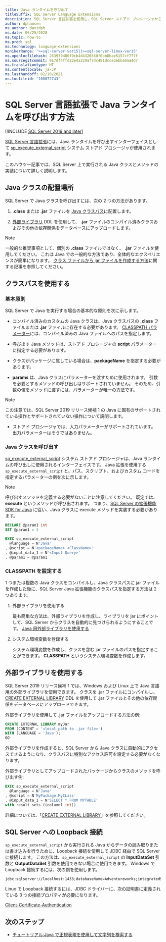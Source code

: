 ```yaml
---
title: Java ランタイムを呼び出す
titleSuffix: SQL Server Language Extensions
description: SQL Server 言語拡張を使用し、SQL Server ストアド プロシージャから Java クラスを呼び出す方法について説明します。
author: dphansen
ms.author: davidph
ms.date: 06/25/2020
ms.topic: how-to
ms.prod: sql
ms.technology: language-extensions
monikerRange: '>=sql-server-ver15||>=sql-server-linux-ver15'
ms.openlocfilehash: 263979480f9cb4d4326560f0bb8bae5157cf777f
ms.sourcegitcommit: 917df4ffd22e4a229af7dc481dcce3ebba0aa4d7
ms.translationtype: HT
ms.contentlocale: ja-JP
ms.lasthandoff: 02/10/2021
ms.locfileid: "100072743"
---
```

# <a name="how-to-call-the-java-runtime-in-sql-server-language-extensions"></a>SQL Server 言語拡張で Java ランタイムを呼び出す方法
[!INCLUDE [SQL Server 2019 and later](../../includes/applies-to-version/sqlserver2019.md)]

[SQL Server 言語拡張](../language-extensions-overview.md)には、Java ランタイムを呼び出すインターフェイスとして [sp_execute_external_script](../../relational-databases/system-stored-procedures/sp-execute-external-script-transact-sql.md) システム ストアド プロシージャが使用されます。 

このハウツー記事では、SQL Server 上で実行される Java クラスとメソッドの実装について詳しく説明します。

## <a name="where-to-place-java-classes"></a>Java クラスの配置場所

SQL Server で Java クラスを呼び出すには、次の 2 つの方法があります。

1. **.class** または **.jar** ファイルを [Java クラスパス](#classpath)に配置します。 

2. [外部ライブラリ](#external-library) DDL を使用して、 **.jar** ファイルのコンパイル済みクラスおよびその他の依存関係をデータベースにアップロードします。 

> [!NOTE]
> 一般的な推奨事項として、個別の **.class** ファイルではなく、 **.jar** ファイルを使用してください。 これは Java での一般的な方法であり、全体的なエクスペリエンスが簡単になります。 [クラス ファイルから jar ファイルを作成する方法](create-a-java-jar-file-from-class-files.md)に関する記事を参照してください。

<a name="classpath"></a>

## <a name="use-classpath"></a>クラスパスを使用する

### <a name="basic-principles"></a>基本原則

SQL Server で Java を実行する場合の基本的な原則を次に示します。

* コンパイル済みのカスタムの Java クラスは、Java クラスパスの **.class** ファイルまたは **.jar** ファイルに存在する必要があります。 [CLASSPATH パラメーター](#set-classpath)には、コンパイル済みの Java ファイルへのパスを指定します。 

* 呼び出す Java メソッドは、ストアド プロシージャの **script** パラメーターに指定する必要があります。

* クラスがパッケージに属している場合は、**packageName** を指定する必要があります。

* **params** は、Java クラスにパラメーターを渡すために使用されます。 引数を必要とするメソッドの呼び出しはサポートされていません。 そのため、引数の値をメソッドに渡すには、パラメーターが唯一の方法です。 

> [!NOTE]
> この注意では、SQL Server 2019 リリース候補 1 の Java に固有のサポートされている操作とサポートされていない操作について説明します。
> * ストアド プロシージャでは、入力パラメーターがサポートされています。 出力パラメーターはそうではありません。

### <a name="call-java-class"></a>Java クラスを呼び出す

[sp_execute_external_script](../../relational-databases/system-stored-procedures/sp-execute-external-script-transact-sql.md) システム ストアド プロシージャは、Java ランタイムの呼び出しに使用されるインターフェイスです。 Java 拡張を使用する `sp_execute_external_script` と、パス、スクリプト、およびカスタム コードを指定するパラメーターの例を次に示します。

> [!NOTE]
> 呼び出すメソッドを定義する必要がないことに注意してください。 既定では、**execute** というメソッドが呼び出されます。 つまり、[SQL Server の拡張機能 SDK for Java](extensibility-sdk-java-sql-server.md) に従い、Java クラスに execute メソッドを実装する必要があります。

```sql
DECLARE @param1 int
SET @param1 = 3

EXEC sp_execute_external_script
  @language = N'Java'
, @script = N'<packageName>.<ClassName>'
, @input_data_1 = N'<Input Query>'
, @param1 = @param1
```

<a name="set-classpath"></a>

### <a name="set-classpath"></a>CLASSPATH を設定する

1 つまたは複数の Java クラスをコンパイルし、Java クラスパスに jar ファイルを作成した後に、SQL Server Java 拡張機能のクラスパスを指定する方法は 2 つあります。

1. 外部ライブラリを使用する

    最も簡単な方法は、外部ライブラリを作成し、ライブラリを jar にポイントして、SQL Server からクラスを自動的に見つけられるようにすることです。 [Java 用外部ライブラリを使用する](#external-library)

2. システム環境変数を登録する

    システム環境変数を作成し、クラスを含む jar ファイルのパスを指定することができます。 **CLASSPATH** というシステム環境変数を作成します。

<a name="external-library"></a>

## <a name="use-external-library"></a>外部ライブラリを使用する

SQL Server 2019 リリース候補 1 では、Windows および Linux 上で Java 言語用の外部ライブラリを使用できます。 クラスを .jar ファイルにコンパイルし、[CREATE EXTERNAL LIBRARY](../../t-sql/statements/create-external-library-transact-sql.md) DDL を使用して .jar ファイルとその他の依存関係をデータベースにアップロードできます。

外部ライブラリを使用して .jar ファイルをアップロードする方法の例:

```sql 
CREATE EXTERNAL LIBRARY myJar
FROM (CONTENT = '<local path to .jar file>') 
WITH (LANGUAGE = 'Java'); 
GO
```

外部ライブラリを作成すると、SQL Server から Java クラスに自動的にアクセスできるようになり、クラスパスに特別なアクセス許可を設定する必要がなくなります。

外部ライブラリとしてアップロードされたパッケージからクラスのメソッドを呼び出す例:

```sql
EXEC sp_execute_external_script
  @language = N'Java'
, @script = N'MyPackage.MyCLass'
, @input_data_1 = N'SELECT * FROM MYTABLE'
with result sets ((column1 int))
```

詳細については、「[CREATE EXTERNAL LIBRARY](../../t-sql/statements/create-external-library-transact-sql.md)」を参照してください。

## <a name="loopback-connection-to-sql-server"></a>SQL Server への Loopback 接続

`sp_execute_external_script` から実行される Java からデータの読み取りまたは書き込みを行うために、Loopback 接続を使用して JDBC 経由で SQL Server に接続します。 この方法は、`sp_execute_external_script` の **InputDataSet** 引数と **OutputDataSet** 引数を使用できない場合に使用できます。
Windows で Loopback 接続するには、次の例を使用します。

```
jdbc:sqlserver://localhost:1433;databaseName=Adventureworks;integratedSecurity=true;
``` 

Linux で Loopback 接続するには、JDBC ドライバーに、次の証明書に定義されている 3 つの接続プロパティが必要になります。

[Client-Certificate-Authentication](https://github.com/microsoft/mssql-jdbc/wiki/Client-Certificate-Authentication-for-Loopback-Scenarios)


## <a name="next-steps"></a>次のステップ

+ [チュートリアル:Java で正規表現を使用して文字列を検索する](../tutorials/search-for-string-using-regular-expressions-in-java.md)